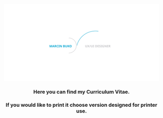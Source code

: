 

<img src="../MBD/Bg_alpha.svg">


<h3 align="center">Here you can find my Curriculum Vitae.</h3>
<h3 align="center">If you would like to print it choose version designed for printer use.</h3>
